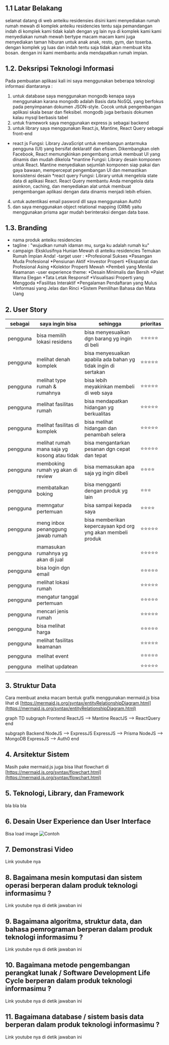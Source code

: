 ## 1.1 Latar Belakang
selamat datang di web anteiku residensies disini kami menyediakan rumah rumah mewah di komplek anteiku residencies tentu saja pemandangan indah di komplek kami tidak kalah dengan yg lain nya di komplek kami kami menyediakan rumah mewah bertype macam macam kami juga menyediakan taman hiburan untuk anak anak, resto, gym, dan toserba. dengan komplek yg luas dan indah tentu saja tidak akan membuat kita bosan. dengan ini kami membantu anda mendapatkan rumah impian.

## 1.2. Deksripsi Teknologi Informasi

Pada pembuatan aplikasi kali ini saya menggunakan beberapa teknologi informasi diantaranya :
1. untuk database saya menggunakan mongodb kenapa saya menggunakan karana mongodb adalah Basis data NoSQL yang berfokus pada penyimpanan dokumen JSON-style. Cocok untuk pengembangan aplikasi skala besar dan fleksibel. mongodb juga berbasis dokumen kalau mysql berbasis tabel
2. untuk framework saya menggunakan express js sebagai backend
3. untuk library saya menggunakan React.js, Mantine, React Query sebagai front-end
  * react js Fungsi: Library JavaScript untuk membangun antarmuka pengguna (UI) yang bersifat deklaratif dan efisien. Dikembangkan oleh Facebook, React memungkinkan pengembang untuk membuat UI yang dinamis dan mudah dikelola
  *mantine Fungsi: Library desain komponen untuk React. Mantine menyediakan sejumlah komponen siap pakai dan gaya bawaan, mempercepat pengembangan UI dan memastikan konsistensi desain
  *react query Fungsi: Library untuk mengelola state data di aplikasi React. React Query membantu Anda mengelola data asinkron, caching, dan menyediakan alat untuk membuat pengembangan aplikasi dengan data dinamis menjadi lebih efisien.
4. untuk autentikasi email pasword dll saya menggunakan Auth0
5. dan saya menggunakan object relational mapping (ORM) yaitu menggunakan prisma agar mudah berinteraksi dengan data base.
## 1.3. Branding

- nama produk anteiku residencies
- tagline : "wujudkan rumah idaman mu, surga ku adalah rumah ku"
- campaign :Eksklusifnya Hunian Mewah di anteiku residencies Temukan Rumah Impian Anda!
-target user :
  *Profesional Sukses
  *Pasangan Muda Profesional
  *Pensiunan Aktif
  *Investor Properti
  *Ekspatriat dan Profesional Asing
  *Kolektor Properti Mewah
  *Pembeli yang Menilai Keamanan
-user experience theme:
  *Desain Minimalis dan Bersih
  *Palet Warna Elegan
  *Tata Letak Responsif
  *Visualisasi Properti yang Menggoda
  *Fasilitas Interaktif
  *Pengalaman Pendaftaran yang Mulus
  *Informasi yang Jelas dan Rinci
  *Sistem Pemilihan Bahasa dan Mata Uang


## 2. User Story

sebagai  |        saya ingin bisa          |                   sehingga                                    | prioritas
---------|---------------------------------|---------------------------------------------------------------|---
pengguna | bisa memilih lokasi residens    | bisa menyesuaikan dgn barang yg ingin di beli                 | ⭐⭐⭐⭐⭐
pengguna | melihat denah komplek           | bisa menyesuaikan apabila ada bahan yg tidak ingin di sertakan| ⭐⭐⭐⭐⭐
pengguna | melihat type rumah & rumahnya   | bisa lebih meyakinkan membeli di web saya                     | ⭐⭐⭐⭐⭐
pengguna | melihat fasilitas rumah         | bisa mendapatkan hidangan yg berkualitas                      | ⭐⭐⭐⭐⭐
pengguna | melihat fasilitas di komplek    | bisa melihat hidangan dan penambah selera                     | ⭐⭐⭐⭐⭐
pengguna | melihat rumah mana saja yg kosong atau tidak| bisa mengantarkan pesanan dgn cepat dan tepat                 | ⭐⭐⭐⭐⭐
pengguna | memboking rumah yg akan di review | bisa memasukan apa saja yg ingin dibeli                       | ⭐⭐⭐⭐
pengguna | membatalkan boking              | bisa mengganti dengan produk yg lain                          | ⭐⭐⭐
pengguna | memngatur pertemuan                  | bisa sampai kepada saya                                       | ⭐⭐⭐⭐
pengguna | meng inbox penanggung jawab rumah | bisa memberikan kepercayaan kpd org yng akan membeli produk   | ⭐⭐⭐⭐⭐
pengguna | mamasukan rumahnya yg akan di jual |                                                             |⭐⭐⭐⭐⭐
pengguna | bisa login dgn email             |                                                                | ⭐⭐⭐⭐⭐  
pengguna | melihat lokasi rumah            |                                                                | ⭐⭐⭐⭐⭐  
pengguna | mengatur tanggal pertemuan             |                                                          |  ⭐⭐⭐⭐⭐ 
pengguna | mencari jenis rumah              |                                                                | ⭐⭐⭐⭐⭐  
pengguna | bisa melihat harga             |                                                                |   ⭐⭐⭐⭐⭐
pengguna | melihat fasilitas keamanan             |                                                                |   ⭐⭐⭐⭐⭐
pengguna | melihat event             |                                                                |   ⭐⭐⭐⭐⭐
pengguna | melihat updatean            |                                                                |   ⭐⭐⭐⭐⭐





## 3. Struktur Data

Cara membuat aneka macam bentuk grafik menggunakan mermaid.js bisa lihat di [https://mermaid.js.org/syntax/entityRelationshipDiagram.html](https://mermaid.js.org/syntax/entityRelationshipDiagram.html) 

graph TD
  subgraph Frontend
    ReactJS --> Mantine
    ReactJS --> ReactQuery
  end

  subgraph Backend
    NodeJS --> ExpressJS
    ExpressJS --> Prisma
    NodeJS --> MongoDB
    ExpressJS --> Auth0
  end


## 4. Arsitektur Sistem

Masih pake mermaid.js juga bisa lihat flowchart di [https://mermaid.js.org/syntax/flowchart.html](https://mermaid.js.org/syntax/flowchart.html)

## 5. Teknologi, Library, dan Framework

bla bla bla

## 6. Desain User Experience dan User Interface

Bisa load image 
![Contoh](https://fastly.picsum.photos/id/318/536/354.jpg?hmac=Ixy-wle80nudIR_cmnF1iY2y6rMUH7_9sk-BP1fTpM8)

## 7. Demonstrasi Video

Link youtube nya

## 8. Bagaimana mesin komputasi dan sistem operasi berperan dalam produk teknologi informasimu ?

Link youtube nya di detik jawaban ini

## 9. Bagaimana algoritma, struktur data, dan bahasa pemrograman berperan dalam produk teknologi informasimu ?

Link youtube nya di detik jawaban ini

## 10. Bagaimana metode pengembangan perangkat lunak / Software Development Life Cycle berperan dalam produk teknologi informasimu ?

Link youtube nya di detik jawaban ini

## 11. Bagaimana database / sistem basis data berperan dalam produk teknologi informasimu ?

Link youtube nya di detik jawaban ini
